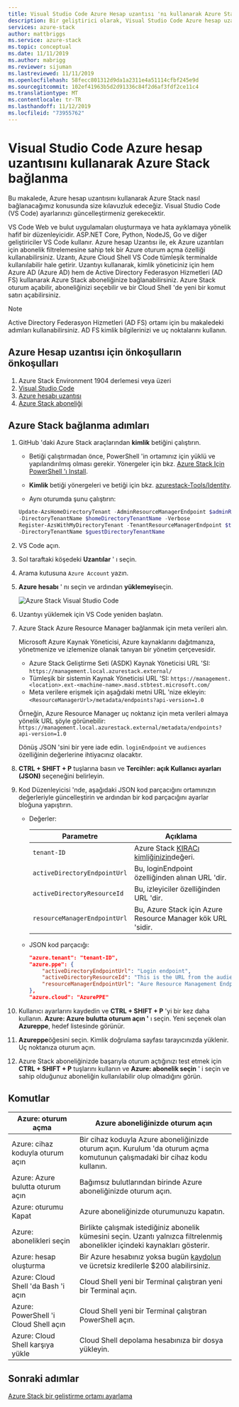 ```yaml
---
title: Visual Studio Code Azure Hesap uzantısı 'nı kullanarak Azure Stack bağlanın | Microsoft Docs
description: Bir geliştirici olarak, Visual Studio Code Azure hesap uzantısını kullanarak Azure Stack bağlanın
services: azure-stack
author: mattbriggs
ms.service: azure-stack
ms.topic: conceptual
ms.date: 11/11/2019
ms.author: mabrigg
ms.reviewer: sijuman
ms.lastreviewed: 11/11/2019
ms.openlocfilehash: 58fecc801312d9da1a2311e4a51114cfbf245e9d
ms.sourcegitcommit: 102ef41963b5d2d91336c84f2d6af3fdf2ce11c4
ms.translationtype: MT
ms.contentlocale: tr-TR
ms.lasthandoff: 11/12/2019
ms.locfileid: "73955762"
---
```

# <a name="connect-to-azure-stack-using-azure-account-extension-in-visual-studio-code"></a>Visual Studio Code Azure hesap uzantısını kullanarak Azure Stack bağlanma

Bu makalede, Azure hesap uzantısını kullanarak Azure Stack nasıl bağlanacağımız konusunda size kılavuzluk edeceğiz. Visual Studio Code (VS Code) ayarlarınızı güncelleştirmeniz gerekecektir.

VS Code Web ve bulut uygulamaları oluşturmaya ve hata ayıklamaya yönelik hafif bir düzenleyicidir. ASP.NET Core, Python, NodeJS, Go ve diğer geliştiriciler VS Code kullanır. Azure hesap Uzantısı ile, ek Azure uzantıları için abonelik filtrelemesine sahip tek bir Azure oturum açma özelliği kullanabilirsiniz. Uzantı, Azure Cloud Shell VS Code tümleşik terminalde kullanılabilir hale getirir. Uzantıyı kullanarak, kimlik yöneticiniz için hem Azure AD (Azure AD) hem de Active Directory Federasyon Hizmetleri (AD FS) kullanarak Azure Stack aboneliğinize bağlanabilirsiniz. Azure Stack oturum açabilir, aboneliğinizi seçebilir ve bir Cloud Shell 'de yeni bir komut satırı açabilirsiniz. 

> [!Note]  
> Active Directory Federasyon Hizmetleri (AD FS) ortamı için bu makaledeki adımları kullanabilirsiniz. AD FS kimlik bilgilerinizi ve uç noktalarını kullanın.

## <a name="pre-requisites-for-the-azure-account-extension"></a>Azure Hesap uzantısı için önkoşulların önkoşulları

1. Azure Stack Environment 1904 derlemesi veya üzeri
2. [Visual Studio Code](https://code.visualstudio.com/)
3. [Azure hesabı uzantısı](https://github.com/Microsoft/vscode-azure-account)
4. [Azure Stack aboneliği](https://azure.microsoft.com/overview/azure-stack/)

## <a name="steps-to-connect-to-azure-stack"></a>Azure Stack bağlanma adımları

1. GitHub 'daki Azure Stack araçlarından **kimlik** betiğini çalıştırın.

    - Betiği çalıştırmadan önce, PowerShell 'in ortamınız için yüklü ve yapılandırılmış olması gerekir. Yönergeler için bkz. [Azure Stack Için PowerShell 'ı Install](../operator/azure-stack-powershell-install.md).

    - **Kimlik** betiği yönergeleri ve betiği için bkz. [azurestack-Tools/Identity](https://github.com/Azure/AzureStack-Tools/tree/master/Identity).

    - Aynı oturumda şunu çalıştırın:

    ```powershell  
    Update-AzsHomeDirectoryTenant -AdminResourceManagerEndpoint $adminResourceManagerEndpoint `
    -DirectoryTenantName $homeDirectoryTenantName -Verbose
    Register-AzsWithMyDirectoryTenant -TenantResourceManagerEndpoint $tenantARMEndpoint `
    -DirectoryTenantName $guestDirectoryTenantName
    ```

2. VS Code açın.

3. Sol taraftaki köşedeki **Uzantılar** ' ı seçin.

4. Arama kutusuna `Azure Account` yazın.

5. **Azure hesabı** ' nı seçin ve ardından **yüklemeyi**seçin.

      ![Azure Stack Visual Studio Code](media/azure-stack-dev-start-vscode-azure/image1.png)

6. Uzantıyı yüklemek için VS Code yeniden başlatın.

7. Azure Stack Azure Resource Manager bağlanmak için meta verileri alın. 
    
    Microsoft Azure Kaynak Yöneticisi, Azure kaynaklarını dağıtmanıza, yönetmenize ve izlemenize olanak tanıyan bir yönetim çerçevesidir.
    - Azure Stack Geliştirme Seti (ASDK) Kaynak Yöneticisi URL 'SI: `https://management.local.azurestack.external/` 
    - Tümleşik bir sistemin Kaynak Yöneticisi URL 'SI: `https://management.<location>.ext-<machine-name>.masd.stbtest.microsoft.com/`
    - Meta verilere erişmek için aşağıdaki metni URL 'nize ekleyin: `<ResourceManagerUrl>/metadata/endpoints?api-version=1.0`

    Örneğin, Azure Resource Manager uç noktanız için meta verileri almaya yönelik URL şöyle görünebilir: `https://management.local.azurestack.external/metadata/endpoints?api-version=1.0`

    Dönüş JSON 'sini bir yere iade edin. `loginEndpoint` ve `audiences` özelliğinin değerlerine ihtiyacınız olacaktır.

8. **CTRL + SHIFT + P** tuşlarına basın ve **Tercihler: açık Kullanıcı ayarları (JSON)** seçeneğini belirleyin.

9. Kod Düzenleyicisi 'nde, aşağıdaki JSON kod parçacığını ortamınızın değerleriyle güncelleştirin ve ardından bir kod parçacığını ayarlar bloğuna yapıştırın.

    - Değerler:

        | Parametre | Açıklama |
        | --- | --- |
        | `tenant-ID` | Azure Stack [KIRACı kimliğinizin](../operator/azure-stack-identity-overview.md)değeri. |
        | `activeDirectoryEndpointUrl` | Bu, loginEndpoint özelliğinden alınan URL 'dir. |
        | `activeDirectoryResourceId` | Bu, izleyiciler özelliğinden URL 'dir.
        | `resourceManagerEndpointUrl` | Bu, Azure Stack için Azure Resource Manager kök URL 'sidir. | 

    - JSON kod parçacığı:

      ```JSON  
      "azure.tenant": "tenant-ID",
      "azure.ppe": {
          "activeDirectoryEndpointUrl": "Login endpoint",
          "activeDirectoryResourceId": "This is the URL from the audiences property.",
          "resourceManagerEndpointUrl": "Aure Resource Management Endpoint",
      },
      "azure.cloud": "AzurePPE"
      ```

10. Kullanıcı ayarlarını kaydedin ve **CTRL + SHIFT + P** 'yi bir kez daha kullanın. **Azure: Azure bulutta oturum açın '** ı seçin. Yeni seçenek olan **Azureppe**, hedef listesinde görünür.

11. **Azureppe**öğesini seçin. Kimlik doğrulama sayfası tarayıcınızda yüklenir. Uç noktanıza oturum açın.

12. Azure Stack aboneliğinizde başarıyla oturum açtığınızı test etmek için **CTRL + SHIFT + P** tuşlarını kullanın ve **Azure: abonelik seçin** ' i seçin ve sahip olduğunuz aboneliğin kullanılabilir olup olmadığını görün.

## <a name="commands"></a>Komutlar

| Azure: oturum açma | Azure aboneliğinizde oturum açın |
| --- | --- |
| Azure: cihaz koduyla oturum açın | Bir cihaz koduyla Azure aboneliğinizde oturum açın. Kurulum 'da oturum açma komutunun çalışmadaki bir cihaz kodu kullanın. |
| Azure: Azure bulutta oturum açın | Bağımsız bulutlarından birinde Azure aboneliğinizde oturum açın. |
| Azure: oturumu Kapat | Azure aboneliğinizde oturumunuzu kapatın. |
| Azure: abonelikleri seçin | Birlikte çalışmak istediğiniz abonelik kümesini seçin. Uzantı yalnızca filtrelenmiş abonelikler içindeki kaynakları gösterir. |
| Azure: hesap oluşturma | Bir Azure hesabınız yoksa bugün [kaydolun](https://azure.microsoft.com/free/?utm_source=campaign&utm_campaign=vscode-azure-account&mktingSource=vscode-azure-account) ve ücretsiz kredilerle \$200 alabilirsiniz. |
| Azure: Cloud Shell 'da Bash 'i açın | Cloud Shell yeni bir Terminal çalıştıran yeni bir Terminal açın. |
| Azure: PowerShell 'i Cloud Shell açın | Cloud Shell yeni bir Terminal çalıştıran PowerShell açın. |
| Azure: Cloud Shell karşıya yükle | Cloud Shell depolama hesabınıza bir dosya yükleyin. |

## <a name="next-steps"></a>Sonraki adımlar

[Azure Stack bir geliştirme ortamı ayarlama](azure-stack-dev-start.md)
